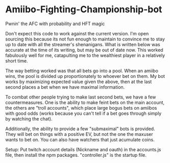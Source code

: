 Amiibo-Fighting-Championship-bot
================================

Pwnin' the AFC with probability and HFT magic

Don't expect this code to work against the current version. I'm open sourcing this because its not fun enough to maintain
to convince me to stay up to date with all the streamer's shenanigans. What is written below was accurate at the time of its writing, but may be out of date now. This worked fabulously well for me, catapulting me to the wealthiest player in a relatively short time.

The way betting worked was that all bets go into a pool. When an amiibo wins, the pool is divided up proportionately to whoever bet on them. My bot works by maximizing expected value given the above, then at the last second places a bet when we have maximal information. 

To combat other people trying to make last second bets, we have a few countermeasures. One is the ability to make feint bets on the main account, the others are "troll accounts", which place large bogus bets on amiibos with good odds (works because you can't tell if a bet goes through simply by watching the chat).

Additionally, the ability to provide a few "submaximal" bots is provided. They will bet on things with a positive EV, but not the one the maxuser wants to bet on. You can also have watchers that just acumulate coins.

Setup: Put twitch account details (Nickname and oauth) in the accounts.js file, then install the npm packages. "controller.js" is the startup file.
